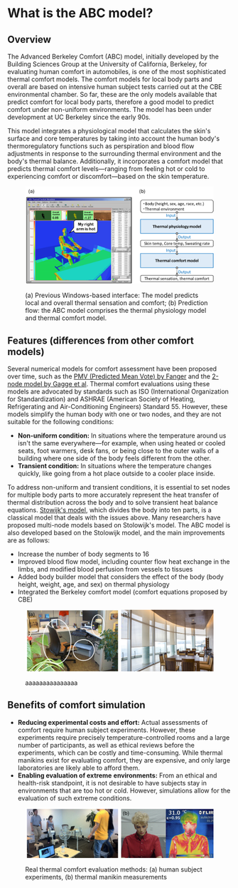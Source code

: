 # What is the ABC model?

## Overview

The Advanced Berkeley Comfort (ABC) model, initially developed by the Building Sciences Group at the University of California, Berkeley, for evaluating human comfort in automobiles, is one of the most sophisticated thermal comfort models. The comfort models for local body parts and overall are based on intensive human subject tests carried out at the CBE environmental chamber. So far, these are the only models available that predict comfort for local body parts, therefore a good model to predict comfort under non-uniform environments. The model has been under development at UC Berkeley since the early 90s.&#x20;

This model integrates a physiological model that calculates the skin's surface and core temperatures by taking into account the human body's thermoregulatory functions such as perspiration and blood flow adjustments in response to the surrounding thermal environment and the body's thermal balance. Additionally, it incorporates a comfort model that predicts thermal comfort levels—ranging from feeling hot or cold to experiencing comfort or discomfort—based on the skin temperature.

<figure><img src="../../.gitbook/assets/image (32).png" alt=""><figcaption><p>(a) Previous Windows-based interface: The model predicts local and overall thermal sensation and comfort; (b) Prediction flow: the ABC model comprises the thermal physiology model and thermal comfort model.</p></figcaption></figure>

## Features (differences from other comfort models)

Several numerical models for comfort assessment have been proposed over time, such as the [PMV (Predicted Mean Vote) by Fanger](https://en.wikipedia.org/wiki/Thermal\_comfort#PMV/PPD\_method) and the [2-node model by Gagge et al](https://chrome-extension/efaidnbmnnnibpcajpcglclefindmkaj/https://www.aivc.org/sites/default/files/airbase\_2522.pdf). Thermal comfort evaluations using these models are advocated by standards such as ISO (International Organization for Standardization) and ASHRAE (American Society of Heating, Refrigerating and Air-Conditioning Engineers) Standard 55. However, these models simplify the human body with one or two nodes, and they are not suitable for the following conditions:

* **Non-uniform condition:** In situations where the temperature around us isn't the same everywhere—for example, when using heated or cooled seats, foot warmers, desk fans, or being close to the outer walls of a building where one side of the body feels different from the other.
* **Transient condition:** In situations where the temperature changes quickly, like going from a hot place outside to a cooler place inside.

To address non-uniform and transient conditions, it is essential to set nodes for multiple body parts to more accurately represent the heat transfer of thermal distribution across the body and to solve transient heat balance equations. [Stowijk's model](https://chrome-extension/efaidnbmnnnibpcajpcglclefindmkaj/https://ntrs.nasa.gov/api/citations/19710023925/downloads/19710023925.pdf), which divides the body into ten parts, is a classical model that deals with the issues above. Many researchers have proposed multi-node models based on Stolowijk's model. The ABC model is also developed based on the Stolowijk model, and the main improvements are as follows:

* Increase the number of body segments to 16
* Improved blood flow model, including counter flow heat exchange in the limbs, and modified blood perfusion from vessels to tissues
* Added body builder model that considers the effect of the body (body height, weight, age, and sex) on thermal physiology
* Integrated the Berkeley comfort model (comfort equations proposed by CBE)

<figure><img src="../../.gitbook/assets/image (47).png" alt=""><figcaption><p>aaaaaaaaaaaaaaa</p></figcaption></figure>

## Benefits of comfort simulation

* **Reducing experimental costs and effort:** Actual assessments of comfort require human subject experiments. However, these experiments require precisely temperature-controlled rooms and a large number of participants, as well as ethical reviews before the experiments, which can be costly and time-consuming. While thermal manikins exist for evaluating comfort, they are expensive, and only large laboratories are likely able to afford them.
* **Enabling evaluation of extreme** **environments:** From an ethical and health-risk standpoint, it is not desirable to have subjects stay in environments that are too hot or cold. However, simulations allow for the evaluation of such extreme conditions.

<figure><img src="../../.gitbook/assets/image (46).png" alt=""><figcaption><p>Real thermal comfort evaluation methods: (a) human subject experiments, (b) thermal manikin measurements</p></figcaption></figure>
